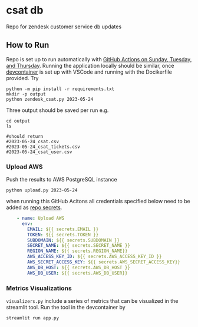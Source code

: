 # csat db
Repo for zendesk customer service db updates


## How to Run

Repo is set up to run automatically with [GitHub Actions on Sunday, Tuesday, and Thursday](https://github.com/td928/customer-service-db/blob/main/.github/workflows/triweekly.yml). Running the application locally should be similar, once [devcontainer](https://code.visualstudio.com/docs/devcontainers/containers) is set up with VSCode and running with the Docikerfile provided. Try

```shell
python -m pip install -r requirements.txt
mkdir -p output
python zendesk_csat.py 2023-05-24
```
Three output should be saved per run e.g. 

```
cd output
ls 

#should return
#2023-05-24_csat.csv
#2023-05-24_csat_tickets.csv
#2023-05-24_csat_user.csv
```

### Upload AWS
Push the results to AWS PostgreSQL instance

```
python upload.py 2023-05-24
```

when running this GitHub Acitons all credentials specified below need to be added as [repo secrets](https://docs.github.com/en/actions/security-for-github-actions/security-guides/using-secrets-in-github-actions). 

```yaml
    - name: Upload AWS
      env:
        EMAIL: ${{ secrets.EMAIL }}
        TOKEN: ${{ secrets.TOKEN }}
        SUBDOMAIN: ${{ secrets.SUBDOMAIN }}
        SECRET_NAME: ${{ secrets.SECRET_NAME }}
        REGION_NAME: ${{ secrets.REGION_NAME}}
        AWS_ACCESS_KEY_ID: ${{ secrets.AWS_ACCESS_KEY_ID }}
        AWS_SECRET_ACCESS_KEY: ${{ secrets.AWS_SECRET_ACCESS_KEY}}
        AWS_DB_HOST: ${{ secrets.AWS_DB_HOST }}
        AWS_DB_USER: ${{ secrets.AWS_DB_USER}}
```

### Metrics Visualizations

`visualizers.py` include a series of metrics that can be visualized in the streamlit tool. Run the tool in the devcontainer by 

```shell
streamlit run app.py
```
